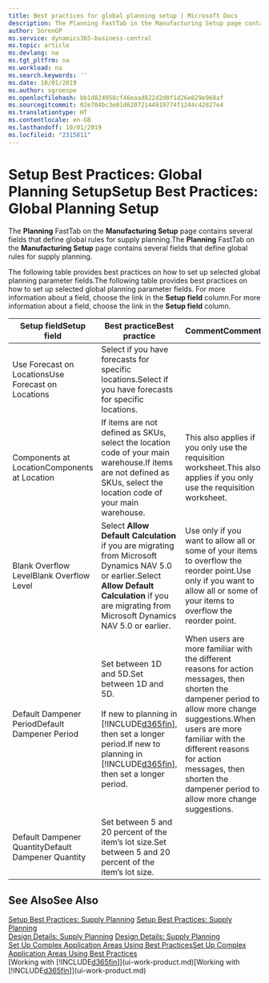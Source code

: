 ```yaml
---
title: Best practices for global planning setup | Microsoft Docs
description: The Planning FastTab in the Manufacturing Setup page contains several fields that define global rules for supply planning.
author: SorenGP
ms.service: dynamics365-business-central
ms.topic: article
ms.devlang: na
ms.tgt_pltfrm: na
ms.workload: na
ms.search.keywords: ''
ms.date: 10/01/2019
ms.author: sgroespe
ms.openlocfilehash: bb1d824958cf46eaad822d2d0f1d26e829e968af
ms.sourcegitcommit: 02e704bc3e01d62072144919774f1244c42827e4
ms.translationtype: HT
ms.contentlocale: en-GB
ms.lasthandoff: 10/01/2019
ms.locfileid: "2315811"
---
```

# <a name="setup-best-practices-global-planning-setup"></a><span data-ttu-id="fb301-103">Setup Best Practices: Global Planning Setup</span><span class="sxs-lookup"><span data-stu-id="fb301-103">Setup Best Practices: Global Planning Setup</span></span>
<span data-ttu-id="fb301-104">The **Planning** FastTab on the **Manufacturing Setup** page contains several fields that define global rules for supply planning.</span><span class="sxs-lookup"><span data-stu-id="fb301-104">The **Planning** FastTab on the **Manufacturing Setup** page contains several fields that define global rules for supply planning.</span></span>  

 <span data-ttu-id="fb301-105">The following table provides best practices on how to set up selected global planning parameter fields.</span><span class="sxs-lookup"><span data-stu-id="fb301-105">The following table provides best practices on how to set up selected global planning parameter fields.</span></span> <span data-ttu-id="fb301-106">For more information about a field, choose the link in the **Setup field** column.</span><span class="sxs-lookup"><span data-stu-id="fb301-106">For more information about a field, choose the link in the **Setup field** column.</span></span>  

|<span data-ttu-id="fb301-107">Setup field</span><span class="sxs-lookup"><span data-stu-id="fb301-107">Setup field</span></span>|<span data-ttu-id="fb301-108">Best practice</span><span class="sxs-lookup"><span data-stu-id="fb301-108">Best practice</span></span>|<span data-ttu-id="fb301-109">Comment</span><span class="sxs-lookup"><span data-stu-id="fb301-109">Comment</span></span>|  
|-----------------|-------------------|-------------|  
|<span data-ttu-id="fb301-110">Use Forecast on Locations</span><span class="sxs-lookup"><span data-stu-id="fb301-110">Use Forecast on Locations</span></span>|<span data-ttu-id="fb301-111">Select if you have forecasts for specific locations.</span><span class="sxs-lookup"><span data-stu-id="fb301-111">Select if you have forecasts for specific locations.</span></span>||  
|<span data-ttu-id="fb301-112">Components at Location</span><span class="sxs-lookup"><span data-stu-id="fb301-112">Components at Location</span></span>|<span data-ttu-id="fb301-113">If items are not defined as SKUs, select the location code of your main warehouse.</span><span class="sxs-lookup"><span data-stu-id="fb301-113">If items are not defined as SKUs, select the location code of your main warehouse.</span></span>|<span data-ttu-id="fb301-114">This also applies if you only use the requisition worksheet.</span><span class="sxs-lookup"><span data-stu-id="fb301-114">This also applies if you only use the requisition worksheet.</span></span>|  
|<span data-ttu-id="fb301-115">Blank Overflow Level</span><span class="sxs-lookup"><span data-stu-id="fb301-115">Blank Overflow Level</span></span>|<span data-ttu-id="fb301-116">Select **Allow Default Calculation** if you are migrating from Microsoft Dynamics NAV 5.0 or earlier.</span><span class="sxs-lookup"><span data-stu-id="fb301-116">Select **Allow Default Calculation** if you are migrating from Microsoft Dynamics NAV 5.0 or earlier.</span></span>|<span data-ttu-id="fb301-117">Use only if you want to allow all or some of your items to overflow the reorder point.</span><span class="sxs-lookup"><span data-stu-id="fb301-117">Use only if you want to allow all or some of your items to overflow the reorder point.</span></span>|  
|<span data-ttu-id="fb301-118">Default Dampener Period</span><span class="sxs-lookup"><span data-stu-id="fb301-118">Default Dampener Period</span></span>|<span data-ttu-id="fb301-119">Set between 1D and 5D.</span><span class="sxs-lookup"><span data-stu-id="fb301-119">Set between 1D and 5D.</span></span><br /><br /> <span data-ttu-id="fb301-120">If new to planning in [!INCLUDE[d365fin](includes/d365fin_md.md)], then set a longer period.</span><span class="sxs-lookup"><span data-stu-id="fb301-120">If new to planning in [!INCLUDE[d365fin](includes/d365fin_md.md)], then set a longer period.</span></span>|<span data-ttu-id="fb301-121">When users are more familiar with the different reasons for action messages, then shorten the dampener period to allow more change suggestions.</span><span class="sxs-lookup"><span data-stu-id="fb301-121">When users are more familiar with the different reasons for action messages, then shorten the dampener period to allow more change suggestions.</span></span>|  
|<span data-ttu-id="fb301-122">Default Dampener Quantity</span><span class="sxs-lookup"><span data-stu-id="fb301-122">Default Dampener Quantity</span></span>|<span data-ttu-id="fb301-123">Set between 5 and 20 percent of the item’s lot size.</span><span class="sxs-lookup"><span data-stu-id="fb301-123">Set between 5 and 20 percent of the item’s lot size.</span></span>||  

## <a name="see-also"></a><span data-ttu-id="fb301-124">See Also</span><span class="sxs-lookup"><span data-stu-id="fb301-124">See Also</span></span>  
 <span data-ttu-id="fb301-125">[Setup Best Practices: Supply Planning](setup-best-practices-supply-planning.md) </span><span class="sxs-lookup"><span data-stu-id="fb301-125">[Setup Best Practices: Supply Planning](setup-best-practices-supply-planning.md) </span></span>  
 <span data-ttu-id="fb301-126">[Design Details: Supply Planning](design-details-supply-planning.md) </span><span class="sxs-lookup"><span data-stu-id="fb301-126">[Design Details: Supply Planning](design-details-supply-planning.md) </span></span>  
 [<span data-ttu-id="fb301-127">Set Up Complex Application Areas Using Best Practices</span><span class="sxs-lookup"><span data-stu-id="fb301-127">Set Up Complex Application Areas Using Best Practices</span></span>](set-up-complex-application-areas-using-best-practices.md)  
 <span data-ttu-id="fb301-128">[Working with [!INCLUDE[d365fin](includes/d365fin_md.md)]](ui-work-product.md)</span><span class="sxs-lookup"><span data-stu-id="fb301-128">[Working with [!INCLUDE[d365fin](includes/d365fin_md.md)]](ui-work-product.md)</span></span>
